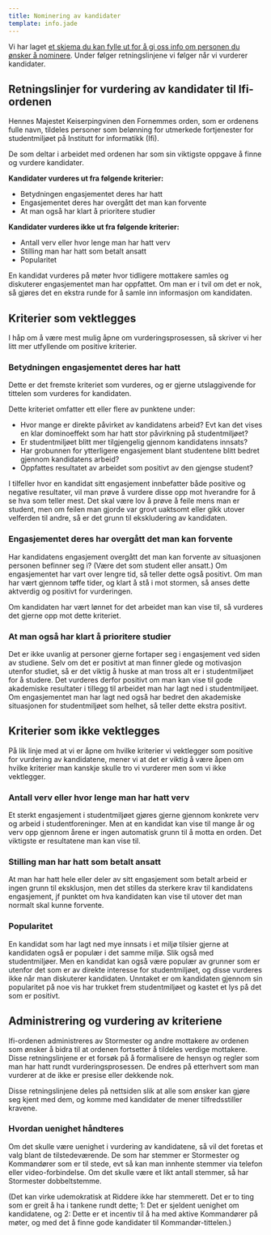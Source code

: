 ```yaml
---
title: Nominering av kandidater
template: info.jade
---
```


Vi har laget [et skjema du kan fylle ut for å gi oss info om personen du ønsker å nominere](https://docs.google.com/forms/d/e/1FAIpQLSfNPMAVLhH_SqdJEhBmEgS60PDsCevSkc5S28Vh9Q8klvQs4g/viewform). Under følger retningslinjene vi følger når vi vurderer kandidater.

## Retningslinjer for vurdering av kandidater til Ifi-ordenen

Hennes Majestet Keiserpingvinen den Fornemmes orden, som er ordenens fulle navn, tildeles personer som belønning for utmerkede fortjenester for studentmiljøet på Institutt for informatikk (Ifi).

De som deltar i arbeidet med ordenen har som sin viktigste oppgave å finne og vurdere kandidater.

**Kandidater vurderes ut fra følgende kriterier:**

* Betydningen engasjementet deres har hatt
* Engasjementet deres har overgått det man kan forvente
* At man også har klart å prioritere studier

**Kandidater vurderes ikke ut fra følgende kriterier:**

* Antall verv eller hvor lenge man har hatt verv
* Stilling man har hatt som betalt ansatt
* Popularitet

En kandidat vurderes på møter hvor tidligere mottakere samles og diskuterer engasjementet man har oppfattet. Om man er i tvil om det er nok, så gjøres det en ekstra runde for å samle inn informasjon om kandidaten.

## Kriterier som vektlegges

I håp om å være mest mulig åpne om vurderingsprosessen, så skriver vi her litt mer utfyllende om positive kriterier.

### Betydningen engasjementet deres har hatt

Dette er det fremste kriteriet som vurderes, og er gjerne utslaggivende for tittelen som vurderes for kandidaten.

Dette kriteriet omfatter ett eller flere av punktene under:

* Hvor mange er direkte påvirket av kandidatens arbeid? Evt kan det vises en klar dominoeffekt som har hatt stor påvirkning på studentmiljøet?
* Er studentmiljøet blitt mer tilgjengelig gjennom kandidatens innsats?
* Har grobunnen for ytterligere engasjement blant studentene blitt bedret gjennom kandidatens arbeid?
* Oppfattes resultatet av arbeidet som positivt av den gjengse student?

I tilfeller hvor en kandidat sitt engasjement innbefatter både positive og negative resultater, vil man prøve å vurdere disse opp mot hverandre for å se hva som teller mest. Det skal være lov å prøve å feile mens man er student, men om feilen man gjorde var grovt uaktsomt eller gikk utover velferden til andre, så er det grunn til ekskludering av kandidaten.

### Engasjementet deres har overgått det man kan forvente

Har kandidatens engasjement overgått det man kan forvente av situasjonen personen befinner seg i? (Være det som student eller ansatt.) Om engasjementet har vart over lengre tid, så teller dette også positivt. Om man har vært gjennom tøffe tider, og klart å stå i mot stormen, så anses dette aktverdig og positivt for vurderingen.

Om kandidaten har vært lønnet for det arbeidet man kan vise til, så vurderes det gjerne opp mot dette kriteriet.

### At man også har klart å prioritere studier

Det er ikke uvanlig at personer gjerne fortaper seg i engasjement ved siden av studiene. Selv om det er positivt at man finner glede og motivasjon utenfor studiet, så er det viktig å huske at man tross alt er i studentmiljøet for å studere. Det vurderes derfor positivt om man kan vise til gode akademiske resultater i tillegg til arbeidet man har lagt ned i studentmiljøet. Om engasjementet man har lagt ned også har bedret den akademiske situasjonen for studentmiljøet som helhet, så teller dette ekstra positivt.

## Kriterier som ikke vektlegges

På lik linje med at vi er åpne om hvilke kriterier vi vektlegger som positive for vurdering av kandidatene, mener vi at det er viktig å være åpen om hvilke kriterier man kanskje skulle tro vi vurderer men som vi ikke vektlegger.

### Antall verv eller hvor lenge man har hatt verv

Et sterkt engasjement i studentmiljøet gjøres gjerne gjennom konkrete verv og arbeid i studentforeninger. Men at en kandidat kan vise til mange år og verv opp gjennom årene er ingen automatisk grunn til å motta en orden. Det viktigste er resultatene man kan vise til.

### Stilling man har hatt som betalt ansatt

At man har hatt hele eller deler av sitt engasjement som betalt arbeid er ingen grunn til eksklusjon, men det stilles da sterkere krav til kandidatens engasjement, jf punktet om hva kandidaten kan vise til utover det man normalt skal kunne forvente.

### Popularitet

En kandidat som har lagt ned mye innsats i et miljø tilsier gjerne at kandidaten også er populær i det samme miljø. Slik også med studentmiljøer. Men en kandidat kan også være populær av grunner som er utenfor det som er av direkte interesse for studentmiljøet, og disse vurderes ikke når man diskuterer kandidaten. Unntaket er om kandidaten gjennom sin popularitet på noe vis har trukket frem studentmiljøet og kastet et lys på det som er positivt.

## Administrering og vurdering av kriteriene

Ifi-ordenen administreres av Stormester og andre mottakere av ordenen som ønsker å bidra til at ordenen fortsetter å tildeles verdige mottakere. Disse retningslinjene er et forsøk på å formalisere de hensyn og regler som man har hatt rundt vurderingsprosessen. De endres på etterhvert som man vurderer at de ikke er presise eller dekkende nok.

Disse retningslinjene deles på nettsiden slik at alle som ønsker kan gjøre seg kjent med dem, og komme med kandidater de mener tilfredsstiller kravene.

### Hvordan uenighet håndteres

Om det skulle være uenighet i vurdering av kandidatene, så vil det foretas et valg blant de tilstedeværende. De som har stemmer er Stormester og Kommandører som er til stede, evt så kan man innhente stemmer via telefon eller video-forbindelse. Om det skulle være et likt antall stemmer, så har Stormester dobbeltstemme.

(Det kan virke udemokratisk at Riddere ikke har stemmerett. Det er to ting som er greit å ha i tankene rundt dette; 1: Det er sjeldent uenighet om kandidatene, og 2: Dette er et incentiv til å ha med aktive Kommandører på møter, og med det å finne gode kandidater til Kommandør-tittelen.)
